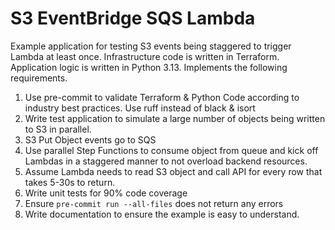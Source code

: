 # S3 EventBridge SQS Lambda

Example application for testing S3 events being staggered to trigger Lambda at least once.  Infrastructure code is written in Terraform.  Application logic is written in Python 3.13.  Implements the following requirements.

  1. Use pre-commit to validate Terraform & Python Code according to industry best practices. Use ruff instead of black & isort
  2. Write test application to simulate a large number of objects being written to S3 in parallel.
  3. S3 Put Object events go to SQS
  4. Use parallel Step Functions to consume object from queue and kick off Lambdas in a staggered manner to not overload backend resources.
  5. Assume Lambda needs to read S3 object and call API for every row that takes 5-30s to return.
  6. Write unit tests for 90% code coverage
  7. Ensure `pre-commit run --all-files` does not return any errors
  8. Write documentation to ensure the example is easy to understand.

